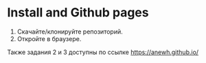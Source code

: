 # Install and Github pages  

1. Скачайте/клонируйте репозиторий. 
2. Откройте в браузере.

Также задания 2 и 3 доступны по ссылке https://anewh.github.io/
